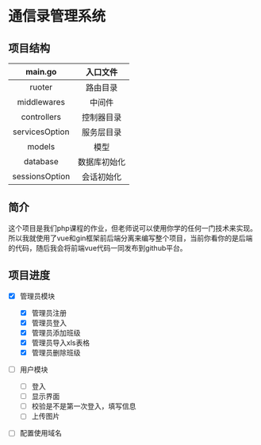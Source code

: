# 通信录管理系统

## 		项目结构

|    main.go     |   入口文件   |
| :------------: | :----------: |
|     ruoter     |   路由目录   |
|  middlewares   |    中间件    |
|  controllers   |  控制器目录  |
| servicesOption |  服务层目录  |
|     models     |     模型     |
|    database    | 数据库初始化 |
| sessionsOption |  会话初始化  |



## 简介

​	这个项目是我们php课程的作业，但老师说可以使用你学的任何一门技术来实现。所以我就使用了vue和gin框架前后端分离来编写整个项目，当前你看你的是后端的代码，随后我会将前端vue代码一同发布到github平台。

## 项目进度

- [x] 管理员模块
  - [x] 管理员注册
  - [x] 管理员登入
  - [x] 管理员添加班级
  - [x] 管理员导入xls表格
  - [x] 管理员删除班级
- [ ] 用户模块
  - [ ] 登入
  - [ ] 显示界面
  - [ ] 校验是不是第一次登入，填写信息
  - [ ] 上传图片
- [ ] 配置使用域名

